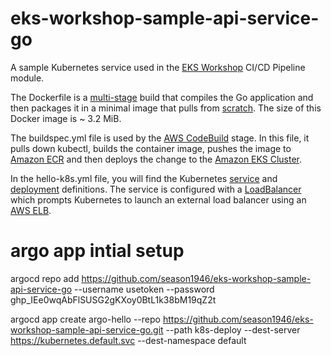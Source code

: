 # eks-workshop-sample-api-service-go

A sample Kubernetes service used in the [EKS Workshop](https://eksworkshop.com/) CI/CD Pipeline module.

The Dockerfile is a [multi-stage](https://docs.docker.com/develop/develop-images/multistage-build/) build that
compiles the Go application and then packages it in a minimal image that pulls from [scratch](https://hub.docker.com/_/scratch/).
The size of this Docker image is ~ 3.2 MiB.

The buildspec.yml file is used by the [AWS CodeBuild](https://aws.amazon.com/codebuild/) stage. In this file, it pulls down
kubectl, builds the container image, pushes the image to [Amazon ECR](https://aws.amazon.com/ecr/) and then deploys the change to the
[Amazon EKS Cluster](https://aws.amazon.com/eks/).

In the hello-k8s.yml file, you will find the Kubernetes [service](https://kubernetes.io/docs/concepts/services-networking/service/) and
[deployment](https://kubernetes.io/docs/concepts/workloads/controllers/deployment/) definitions. The service is configured with
a [LoadBalancer](https://kubernetes.io/docs/tasks/access-application-cluster/create-external-load-balancer/) which prompts Kubernetes
to launch an external load balancer using an [AWS ELB](https://aws.amazon.com/elasticloadbalancing/).

# argo app intial setup
argocd repo add https://github.com/season1946/eks-workshop-sample-api-service-go --username usetoken --password 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

argocd app create argo-hello --repo https://github.com/season1946/eks-workshop-sample-api-service-go.git --path k8s-deploy --dest-server https://kubernetes.default.svc --dest-namespace default
